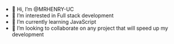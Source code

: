 - 👋 Hi, I’m @MRHENRY-UC
- 👀 I’m interested in Full stack development
- 🌱 I’m currently learning JavaScript
- 💞️ I’m looking to collaborate on any project that will speed up my development

<!---
MRHENRY-UC/MRHENRY-UC is a ✨ special ✨ repository because its `README.md` (this file) appears on your GitHub profile.
You can click the Preview link to take a look at your changes.
--->
